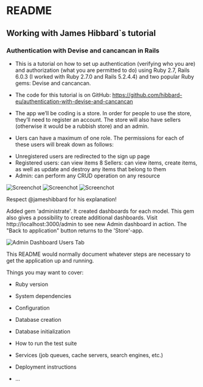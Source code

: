 # README
## Working with James Hibbard`s tutorial

### Authentication with Devise and cancancan in Rails

- This is a tutorial on how to set up authentication (verifying who you are) and authorization (what you are permitted to do) using Ruby 2.7, Rails 6.0.3 (I worked with Ruby 2.7.0 and Rails 5.2.4.4) and two popular Ruby gems: Devise and cancancan.

- The code for this tutorial is on GitHub: https://github.com/hibbard-eu/authentication-with-devise-and-cancancan

- The app we’ll be coding is a store. In order for people to use the store, they’ll need to register an account. The store will also have sellers (otherwise it would be a rubbish store) and an admin.

- Uers can have a maximum of one role. The permissions for each of these users will break down as follows:

* Unregistered users are redirected to the sign up page
* Registered users: can view items
8 Sellers: can view items, create items, as well as update and destroy any items that belong to them
* Admin: can perform any CRUD operation on any resource

![Screenchot](/home/oksana/store/app/assets/images/Screenshot.png)
![Screenchot](/home/oksana/store/app/assets/images/2Screenshot.png)
![Screenchot](/home/oksana/store/app/assets/images/3Screenshot.png)


Respect @jameshibbard for his explanation!

Added gem 'administrate'.
It created dashboards for each model.
This gem also gives a possibility to create additional dashboards.
Visit http://localhost:3000/admin to see new Admin dashboard in action.
The "Back to application" button returns to the 'Store'-app.

![Admin Dashboard Users Tab](./home/oksana/store/AdminDashboarsUsers..png)

This README would normally document whatever steps are necessary to get the
application up and running.

Things you may want to cover:

* Ruby version

* System dependencies

* Configuration

* Database creation

* Database initialization

* How to run the test suite

* Services (job queues, cache servers, search engines, etc.)

* Deployment instructions

* ...

